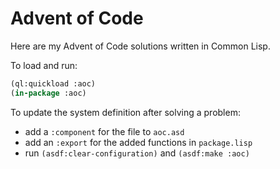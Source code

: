# Advent of Code 

Here are my Advent of Code solutions written in Common Lisp.

To load and run:

```lisp
(ql:quickload :aoc)
(in-package :aoc)
```

To update the system definition after solving a problem:
- add a `:component` for the file to `aoc.asd`
- add an `:export` for the added functions in `package.lisp`
- run `(asdf:clear-configuration)` and `(asdf:make :aoc)`
